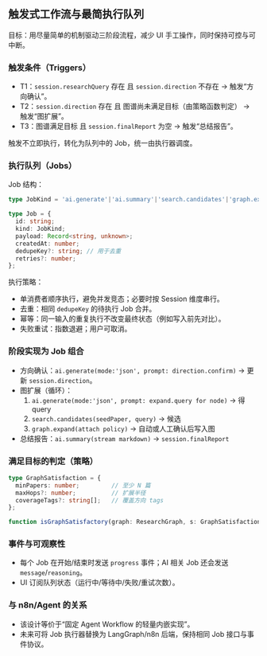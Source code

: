## 触发式工作流与最简执行队列

目标：用尽量简单的机制驱动三阶段流程，减少 UI 手工操作，同时保持可控与可中断。

### 触发条件（Triggers）
- T1：`session.researchQuery` 存在 且 `session.direction` 不存在 → 触发“方向确认”。
- T2：`session.direction` 存在 且 图谱尚未满足目标（由策略函数判定） → 触发“图扩展”。
- T3：图谱满足目标 且 `session.finalReport` 为空 → 触发“总结报告”。

触发不立即执行，转化为队列中的 Job，统一由执行器调度。

### 执行队列（Jobs）
Job 结构：
```ts
type JobKind = 'ai.generate'|'ai.summary'|'search.candidates'|'graph.expand';

type Job = {
  id: string;
  kind: JobKind;
  payload: Record<string, unknown>;
  createdAt: number;
  dedupeKey?: string; // 用于去重
  retries?: number;
};
```

执行策略：
- 单消费者顺序执行，避免并发竞态；必要时按 Session 维度串行。
- 去重：相同 `dedupeKey` 的待执行 Job 合并。
- 幂等：同一输入的重复执行不改变最终状态（例如写入前先对比）。
- 失败重试：指数退避；用户可取消。

### 阶段实现为 Job 组合
- 方向确认：`ai.generate(mode:'json', prompt: direction.confirm)` → 更新 `session.direction`。
- 图扩展（循环）：
  1) `ai.generate(mode:'json', prompt: expand.query for node)` → 得 query
  2) `search.candidates(seedPaper, query)` → 候选
  3) `graph.expand(attach policy)` → 自动或人工确认后写入图
- 总结报告：`ai.summary(stream markdown)` → `session.finalReport`

### 满足目标的判定（策略）
```ts
type GraphSatisfaction = {
  minPapers: number;         // 至少 N 篇
  maxHops?: number;          // 扩展半径
  coverageTags?: string[];   // 覆盖方向 tags
};

function isGraphSatisfactory(graph: ResearchGraph, s: GraphSatisfaction): boolean { /* impl */ }
```

### 事件与可观察性
- 每个 Job 在开始/结束时发送 `progress` 事件；AI 相关 Job 还会发送 `message`/`reasoning`。
- UI 订阅队列状态（运行中/等待中/失败/重试次数）。

### 与 n8n/Agent 的关系
- 该设计等价于“固定 Agent Workflow 的轻量内嵌实现”。
- 未来可将 Job 执行器替换为 LangGraph/n8n 后端，保持相同 Job 接口与事件协议。



